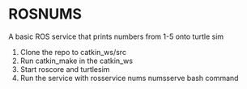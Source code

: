 # ROSNUMS
A basic ROS service that prints numbers from 1-5 onto turtle sim

1. Clone the repo to catkin_ws/src
2. Run catkin_make in the catkin_ws
3. Start roscore and turtlesim
4. Run the service with rosservice nums numsserve bash command 
